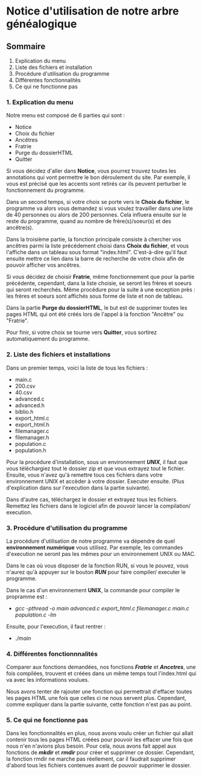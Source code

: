 
# **Notice d'utilisation de notre arbre généalogique**

## Sommaire

1. Explication du menu
2. Liste des fichiers et installation
3. Procédure d'utilisation du programme
4. Différentes fonctionnalités
5. Ce qui ne fonctionne pas

### 1. Explication du menu

Notre menu est composé de 6 parties qui sont : 

- Notice
- Choix du fichier
- Ancêtres
- Fratrie
- Purge du dossierHTML
- Quitter

Si vous décidez d'aller dans **Notice**, vous pourrez trouvez toutes les annotations qui vont permettre le bon déroulement du site. Par exemple, il vous est précisé que les accents sont retirés car ils peuvent perturber le fonctionnement du programme.    

Dans un second temps, si votre choix se porte vers le **Choix du fichier**, le programme va alors vous demandez si vous voulez travailler dans une liste de 40 personnes ou alors de 200 personnes. Cela influera ensuite sur le reste du programme, quand au nombre de frère(s)/soeur(s) et des ancêtre(s).
   
Dans la troisième partie, la fonction principale consiste à chercher vos ancêtres parmi la liste précédement choisi dans **Choix du fichier**, et vous l'affiche dans un tableau sous format "index.html". C'est-à-dire qu'il faut ensuite mettre ce lien dans la barre de recherche de votre choix afin de pouvoir afficher vos ancêtres. 

Si vous décidez de choisir **Fratrie**, même fonctionnement que pour la partie précédente, cependant, dans la liste choisie, se seront les frères et soeurs qui seront recherchés. Même procédure pour la suite à une exception près : les frères et soeurs sont affichés sous forme de liste et non de tableau. 

Dans la partie **Purge du dossierHTML**, le but est de supprimer toutes les pages HTML qui ont été créés lors de l'appel à la fonction "Ancêtre" ou "Fratrie". 

Pour finir, si votre choix se tourne vers **Quitter**, vous sortirez automatiquement du programme.  

### 2. Liste des fichiers et installations

Dans un premier temps, voici la liste de tous les fichiers : 

- main.c
- 200.csv
- 40.csv
- advanced.c
- advanced.h
- biblio.h
- export_html.c
- export_html.h
- filemanager.c
- filemanager.h
- population.c
- population.h

Pour la procédure d'installation, sous un environnement ***UNIX***, il faut que vous téléchargiez tout le dossier zip et que vous extrayez tout le fichier. Ensuite, vous n'avez qu'à remettre tous ces fichiers dans votre environnement UNIX et accèder à votre dossier. Executer ensuite. (Plus d'explication dans sur l'execution dans la partie suivante).

Dans d'autre cas, téléchargez le dossier et extrayez tous les fichiers. Remettez les fichiers dans le logiciel afin de pouvoir lancer la compilation/ execution. 

### 3. Procédure d'utilisation du programme

La procédure d'utilisation de notre programme va dépendre de quel **environnement numérique** vous utilisez. Par exemple, les commandes d'execution ne seront pas les mêmes pour un environnement UNIX ou MAC. 

Dans le cas où vous disposer de la fonction RUN, si vous le pouvez, vous n'aurez qu'à appuyer sur le bouton ***RUN*** pour faire compiler/ executer le programme.

Dans le cas d'un environnement **UNIX**, la commande pour compiler le propramme est : 

- *gcc -pthread -o main advanced.c export_html.c filemanager.c main.c population.c -lm*

Ensuite, pour l'execution, il faut rentrer :

- *./main*

### 4. Différentes fonctionnnalités

Comparer aux fonctions demandées, nos fonctions ***Fratrie*** et ***Ancetres***, une fois compilées, trouvent et créées dans un même temps tout l'index.html qui va avec les informations voulues.

Nous avons tenter de rajouter une fonction qui permettrait d'effacer toutes les pages HTML une fois que celles ci ne nous servent plus. Cependant, comme expliquer dans la partie suivante, cette fonction n'est pas au point.

### 5. Ce qui ne fonctionne pas

Dans les fonctionnalités en plus, nous avons voulu créer un fichier qui allait contenir tous les pages HTML créées pour pouvoir les effacer une fois que nous n'en n'avions plus besoin. Pour cela, nous avons fait appel aux fonctions de ***mkdir*** et ***rmdir*** pour créer et supprimer ce dossier. Cependant, la fonction rmdir ne marche pas réellement, car il faudrait supprimer d'abord tous les fichiers contenues avant de pouvoir supprimer le dossier.